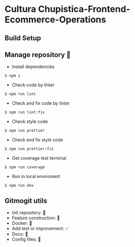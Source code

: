 # Cultura Chupistica-Frontend-Ecommerce-Operations

## Build Setup

## Manage repository 🤳

- Install dependencies
```
$ npm i
```
- Check code by linter
```
$ npm run lint
```
- Check and fix code by linter
```
$ npm run lint:fix
```
- Check style code
```
$ npm run prettier
```
- Check and fix style code
```
$ npm run prettier:fix
```
- Get coverage test terminal
```
$ npm run coverage
```
- Run in local enviroment
```
$ npm run dev
```

## Gitmogit utils

- Init repository: :tada:
- Feature construction: :construction:
- Docker: :whale:
- Add test or improvement: :white_check_mark:
- Docs: :pencil:
- Config files: :hammer:

